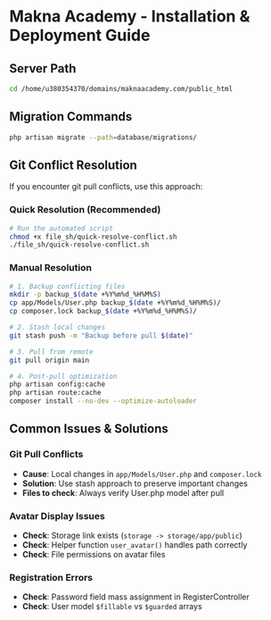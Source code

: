 # Makna Academy - Installation & Deployment Guide

## Server Path
```bash
cd /home/u380354370/domains/maknaacademy.com/public_html
```

## Migration Commands
```bash
php artisan migrate --path=database/migrations/
```

## Git Conflict Resolution
If you encounter git pull conflicts, use this approach:

### Quick Resolution (Recommended)
```bash
# Run the automated script
chmod +x file_sh/quick-resolve-conflict.sh
./file_sh/quick-resolve-conflict.sh
```

### Manual Resolution
```bash
# 1. Backup conflicting files
mkdir -p backup_$(date +%Y%m%d_%H%M%S)
cp app/Models/User.php backup_$(date +%Y%m%d_%H%M%S)/
cp composer.lock backup_$(date +%Y%m%d_%H%M%S)/

# 2. Stash local changes
git stash push -m "Backup before pull $(date)"

# 3. Pull from remote
git pull origin main

# 4. Post-pull optimization
php artisan config:cache
php artisan route:cache
composer install --no-dev --optimize-autoloader
```

## Common Issues & Solutions

### Git Pull Conflicts
- **Cause**: Local changes in `app/Models/User.php` and `composer.lock`
- **Solution**: Use stash approach to preserve important changes
- **Files to check**: Always verify User.php model after pull

### Avatar Display Issues
- **Check**: Storage link exists (`storage -> storage/app/public`)
- **Check**: Helper function `user_avatar()` handles path correctly
- **Check**: File permissions on avatar files

### Registration Errors
- **Check**: Password field mass assignment in RegisterController
- **Check**: User model `$fillable` vs `$guarded` arrays
